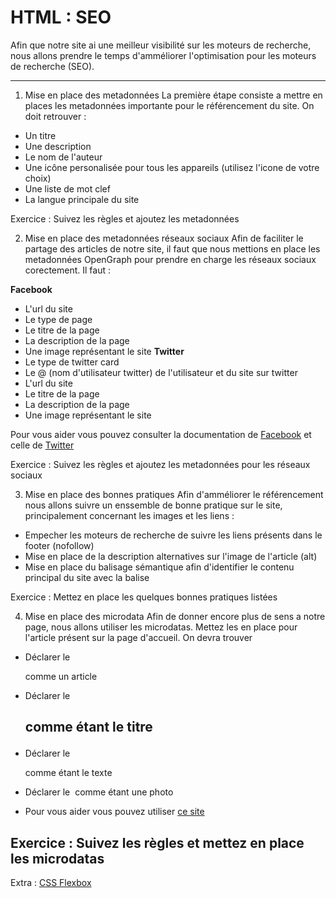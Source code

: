# HTML : SEO
Afin que notre site ai une meilleur visibilité sur les moteurs de recherche, nous allons prendre le temps d'amméliorer l'optimisation pour les moteurs de recherche (SEO).

---
1. Mise en place des metadonnées
La première étape consiste a mettre en places les metadonnées importante pour le référencement du site. On doit retrouver :

* Un titre
* Une description
* Le nom de l'auteur
* Une icône personalisée pour tous les appareils (utilisez l'icone de votre choix)
* Une liste de mot clef
* La langue principale du site

Exercice : Suivez les règles et ajoutez les metadonnées

2. Mise en place des metadonnées réseaux sociaux
Afin de faciliter le partage des articles de notre site, il faut que nous mettions en place les metadonnées OpenGraph pour prendre en charge les réseaux sociaux corectement. Il faut :

**Facebook**
* L'url du site
* Le type de page
* Le titre de la page
* La description de la page
* Une image représentant le site
**Twitter**
* Le type de twitter card
* Le @ (nom d'utilisateur twitter) de l'utilisateur et du site sur twitter
* L'url du site
* Le titre de la page
* La description de la page
* Une image représentant le site

Pour vous aider vous pouvez consulter la documentation de [Facebook](https://developers.facebook.com/docs/sharing/webmasters#markup) et celle de [Twitter](https://developer.twitter.com/en/docs/tweets/optimize-with-cards/guides/getting-started)

Exercice : Suivez les règles et ajoutez les metadonnées pour les réseaux sociaux

3. Mise en place des bonnes pratiques
Afin d'amméliorer le référencement nous allons suivre un enssemble de bonne pratique sur le site, principalement concernant les images et les liens :

* Empecher les moteurs de recherche de suivre les liens présents dans le footer (nofollow)
* Mise en place de la description alternatives sur l'image de l'article (alt)
* Mise en place du balisage sémantique afin d'identifier le contenu principal du site avec la balise <main>

Exercice : Mettez en place les quelques bonnes pratiques listées

4. Mise en place des microdata
Afin de donner encore plus de sens a notre page, nous allons utiliser les microdatas. Mettez les en place pour l'article présent sur la page d'accueil. On devra trouver

* Déclarer le <article> comme un article
* Déclarer le <h2> comme étant le titre
* Déclarer le <p> comme étant le texte
* Déclarer le <img> comme étant une photo

* Pour vous aider vous pouvez utiliser [ce site](https://schema.org/docs/schemas.html)

Exercice : Suivez les règles et mettez en place les microdatas
---
Extra : [CSS Flexbox](https://github.com/simplon-roanne/front-end-prairie/tree/master/ex10)
